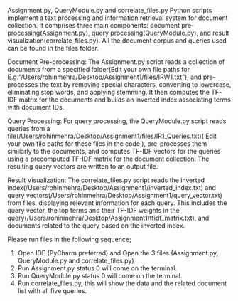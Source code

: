 Assignment.py, QueryModule.py and correlate_files.py Python scripts implement a text processing and information retrieval system for document collection. It comprises three main components: document pre-processing(Assignment.py), query processing(QueryModule.py), and result visualization(correlate_files.py).
All the document corpus and queries used can be found in the files folder.
 
Document Pre-processing: The Assignment.py script reads a collection of documents from a specified folder(Edit your own file paths for E.g.“/Users/rohinmehra/Desktop/Assignment1/files/IRW1.txt”), and pre-processes the text by removing special characters, converting to lowercase, eliminating stop words, and applying stemming. It then computes the TF-IDF matrix for the documents and builds an inverted index associating terms with document IDs.
 
Query Processing: For query processing, the QueryModule.py script reads queries from a file(/Users/rohinmehra/Desktop/Assignment1/files/IR1_Queries.txt)( Edit your own file paths for these files in the code ), pre-processes them similarly to the documents, and computes TF-IDF vectors for the queries using a precomputed TF-IDF matrix for the document collection. The resulting query vectors are written to an output file.
 
Result Visualization: The correlate_files.py script reads the inverted index(/Users/rohinmehra/Desktop/Assignment1/inverted_index.txt) and query vectors(/Users/rohinmehra/Desktop/Assignment1/query_vector.txt) from files, displaying relevant information for each query. This includes the query vector, the top terms and their TF-IDF weights in the query(/Users/rohinmehra/Desktop/Assignment1/tfidf_matrix.txt), and documents related to the query based on the inverted index.
 
Please run files in the following sequence;
 
1. Open IDE (PyCharm preferred) and Open the 3 files (Assignment.py, QueryModule.py and correlate_files.py)
2. Run Assignment.py status 0 will come on the terminal.
3. Run QueryModule.py status 0 will come on the terminal.
4. Run correlate_files.py, this will show the data and the related document list with all five queries.  
